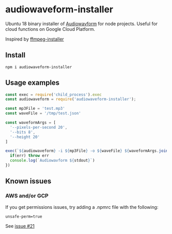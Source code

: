 # audiowaveform-installer

Ubuntu 18 binary installer of [Audiowavform](https://ffmpeg.org/) for node projects. Useful for cloud functions on Google Cloud Platform.

Inspired by [ffmpeg-installer](https://github.com/kribblo/node-ffmpeg-installer)

## Install

    npm i audiowaveform-installer
    
## Usage examples

```javascript
const exec = require('child_process').exec
const audiowaveform = require('audiowaveform-installer');

const mp3File = 'test.mp3'
const waveFile = '/tmp/test.json'

const waveformArgs = [
  '--pixels-per-second 20',
  '--bits 8',
  '--height 20'
]

exec(`${audiowaveform} -i ${mp3File} -o ${waveFile} ${waveformArgs.join(' ')}`, (err, stdout, stderr) => {
  if(err) throw err
  console.log(`Audiowavform ${stdout}`)
})
```

## Known issues

### AWS and/or GCP

If you get permissions issues, try adding a .npmrc file with the following:

    unsafe-perm=true
    
See [issue #21](https://github.com/kribblo/node-ffmpeg-installer/issues/21)